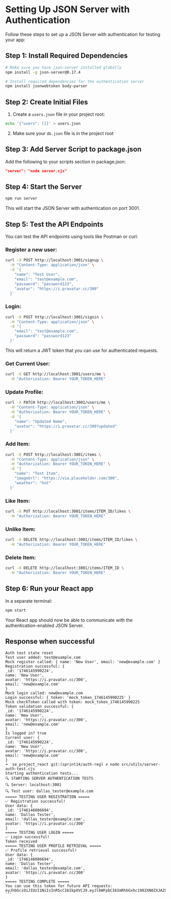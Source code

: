 # Setting Up JSON Server with Authentication

Follow these steps to set up a JSON Server with authentication for testing your app:

## Step 1: Install Required Dependencies

```bash
# Make sure you have json-server installed globally
npm install -g json-server@0.17.4

# Install required dependencies for the authentication server
npm install jsonwebtoken body-parser
```

## Step 2: Create Initial Files

1. Create a `users.json` file in your project root:

```bash
echo '{"users": []}' > users.json
```

2. Make sure your `db.json` file is in the project root

## Step 3: Add Server Script to package.json

Add the following to your scripts section in package.json:

```json
"server": "node server.cjs"
```

## Step 4: Start the Server

```bash
npm run server
```

This will start the JSON Server with authentication on port 3001.

## Step 5: Test the API Endpoints

You can test the API endpoints using tools like Postman or curl:

### Register a new user:

```bash
curl -X POST http://localhost:3001/signup \
  -H "Content-Type: application/json" \
  -d '{
    "name": "Test User",
    "email": "test@example.com",
    "password": "password123",
    "avatar": "https://i.pravatar.cc/300"
  }'
```

### Login:

```bash
curl -X POST http://localhost:3001/signin \
  -H "Content-Type: application/json" \
  -d '{
    "email": "test@example.com",
    "password": "password123"
  }'
```

This will return a JWT token that you can use for authenticated requests.

### Get Current User:

```bash
curl -X GET http://localhost:3001/users/me \
  -H "Authorization: Bearer YOUR_TOKEN_HERE"
```

### Update Profile:

```bash
curl -X PATCH http://localhost:3001/users/me \
  -H "Content-Type: application/json" \
  -H "Authorization: Bearer YOUR_TOKEN_HERE" \
  -d '{
    "name": "Updated Name",
    "avatar": "https://i.pravatar.cc/300?updated"
  }'
```

### Add Item:

```bash
curl -X POST http://localhost:3001/items \
  -H "Content-Type: application/json" \
  -H "Authorization: Bearer YOUR_TOKEN_HERE" \
  -d '{
    "name": "Test Item",
    "imageUrl": "https://via.placeholder.com/300",
    "weather": "hot"
  }'
```

### Like Item:

```bash
curl -X PUT http://localhost:3001/items/ITEM_ID/likes \
  -H "Authorization: Bearer YOUR_TOKEN_HERE"
```

### Unlike Item:

```bash
curl -X DELETE http://localhost:3001/items/ITEM_ID/likes \
  -H "Authorization: Bearer YOUR_TOKEN_HERE"
```

### Delete Item:

```bash
curl -X DELETE http://localhost:3001/items/ITEM_ID \
  -H "Authorization: Bearer YOUR_TOKEN_HERE"
```

## Step 6: Run your React app

In a separate terminal:

```bash
npm start
```

Your React app should now be able to communicate with the authentication-enabled JSON Server.


## Response when successful
```` return data
Auth test state reset
Test user added: test@example.com
Mock register called: { name: 'New User', email: 'new@example.com' }
Registration successful: {
_id: '1746145990224',
name: 'New User',
avatar: 'https://i.pravatar.cc/300',
email: 'new@example.com'
}
Mock login called: new@example.com
Login successful: { token: 'mock_token_1746145990225' }
Mock checkToken called with token: mock_token_1746145990225
Token validation successful: {
_id: '1746145990224',
name: 'New User',
avatar: 'https://i.pravatar.cc/300',
email: 'new@example.com'
}
Is logged in? true
Current user: {
_id: '1746145990224',
name: 'New User',
avatar: 'https://i.pravatar.cc/300',
email: 'new@example.com'
}
➜  se_project_react git:(sprint14/auth-reg) ✗ node src/utils/server-auth-test.cjs
Starting authentication tests...
🔍 STARTING SERVER AUTHENTICATION TESTS
🔍 Server: localhost:3001
🔍 Test user: dallas_tester@example.com
===== TESTING USER REGISTRATION =====
✅ Registration successful!
User data: {
_id: '1746146006694',
name: 'Dallas Tester',
email: 'dallas_tester@example.com',
avatar: 'https://i.pravatar.cc/300'
}
===== TESTING USER LOGIN =====
✅ Login successful!
Token received
===== TESTING USER PROFILE RETRIEVAL =====
✅ Profile retrieval successful!
User data: {
_id: '1746146006694',
name: 'Dallas Tester',
email: 'dallas_tester@example.com',
avatar: 'https://i.pravatar.cc/300'
}
===== TESTING COMPLETE =====
You can use this token for future API requests:
eyJhbGciOiJIUzI1NiIsInR5cCI6IkpXVCJ9.eyJlbWFpbCI6ImRhbGxhc190ZXN0ZXJAZXhhbXBsZS5jb20iLCJuYW1lIjoiRGFsbGFzIFRlc3RlciIsIl9pZCI6IjE3NDYxNDYwMDY2OTQiLCJpYXQiOjE3NDYxNDYwMDYsImV4cCI6MTc0NjE0OTYwNn0.iN1nQsti8skOKLynv6D11BWhBdWkc5b_aNfeApMx2Xw
```
